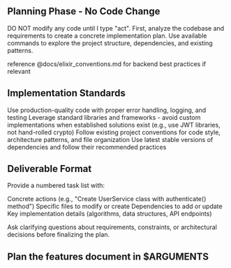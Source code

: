 ## Planning Phase - No Code Change
DO NOT modify any code until I type "act". First, analyze the codebase and requirements to create a concrete implementation plan. Use available commands to explore the project structure, dependencies, and existing patterns.

reference @docs/elixir_conventions.md for backend best practices if relevant

## Implementation Standards

Use production-quality code with proper error handling, logging, and testing
Leverage standard libraries and frameworks - avoid custom implementations when established solutions exist (e.g., use JWT libraries, not hand-rolled crypto)
Follow existing project conventions for code style, architecture patterns, and file organization
Use latest stable versions of dependencies and follow their recommended practices

## Deliverable Format
Provide a numbered task list with:

Concrete actions (e.g., "Create UserService class with authenticate() method")
Specific files to modify or create
Dependencies to add or update
Key implementation details (algorithms, data structures, API endpoints)

Ask clarifying questions about requirements, constraints, or architectural decisions before finalizing the plan.

## Plan the features document in $ARGUMENTS